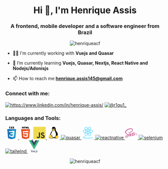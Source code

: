 <h1 align="center">Hi 👋, I'm Henrique Assis</h1>
<h3 align="center">A  frontend, mobile developer and a software engineer from Brazil</h3>

<p align="center"> <img src="https://komarev.com/ghpvc/?username=henriqueacf&label=Profile%20views&color=0e75b6&style=flat" alt="henriqueacf" /> </p>

- 👨‍💻 I'm currently working with **Vuejs and Quasar**

- 🌱 I’m currently learning **Vuejs, Quasar, Nextjs, React Native and Nodejs/Adonisjs**

- 📫 How to reach me **henrique.assis145@gmail.com**  

<p align="left">
<h3 align="left">Connect with me:</h3>
<a href="https://www.linkedin.com/in/henrique-assis/" target="blank"><img align="center" src="https://cdn.jsdelivr.net/npm/simple-icons@3.0.1/icons/linkedin.svg" alt="https://www.linkedin.com/in/henrique-assis/" height="30" width="40" /></a>
<a href="https://www.instagram.com/r1qu1_/" target="blank"><img align="center" src="https://cdn.jsdelivr.net/npm/simple-icons@3.0.1/icons/instagram.svg" alt="@r1qu1_" height="30" width="40" /></a>
</p>

<h3 align="left">Languages and Tools:</h3>
<a href="https://www.w3schools.com/css/" target="_blank" rel="noreferrer"> <img src="https://raw.githubusercontent.com/devicons/devicon/master/icons/css3/css3-original-wordmark.svg" alt="css3" width="40" height="40"/> </a> <a href="https://www.w3.org/html/" target="_blank" rel="noreferrer"> <img src="https://raw.githubusercontent.com/devicons/devicon/master/icons/html5/html5-original-wordmark.svg" alt="html5" width="40" height="40"/> </a> <a href="https://developer.mozilla.org/en-US/docs/Web/JavaScript" target="_blank" rel="noreferrer"> <img src="https://raw.githubusercontent.com/devicons/devicon/master/icons/javascript/javascript-original.svg" alt="javascript" width="40" height="40"/> </a> <a href="https://www.linux.org/" target="_blank" rel="noreferrer"> <img src="https://raw.githubusercontent.com/devicons/devicon/master/icons/linux/linux-original.svg" alt="linux" width="40" height="40"/> </a>
<a href="https://quasar.dev/" target="_blank" rel="noreferrer"> <img src="https://cdn.quasar.dev/logo/svg/quasar-logo.svg" alt="quasar" width="40" height="40"/> </a> <a href="https://reactjs.org/" target="_blank" rel="noreferrer"> <img src="https://raw.githubusercontent.com/devicons/devicon/master/icons/react/react-original-wordmark.svg" alt="react" width="40" height="40"/> </a> <a href="https://reactnative.dev/" target="_blank" rel="noreferrer"> <img src="https://reactnative.dev/img/header_logo.svg" alt="reactnative" width="40" height="40"/> </a> <a href="https://sass-lang.com" target="_blank" rel="noreferrer"> <img src="https://raw.githubusercontent.com/devicons/devicon/master/icons/sass/sass-original.svg" alt="sass" width="40" height="40"/> </a> <a href="https://www.selenium.dev" target="_blank" rel="noreferrer"> <img src="https://raw.githubusercontent.com/detain/svg-logos/780f25886640cef088af994181646db2f6b1a3f8/svg/selenium-logo.svg" alt="selenium" width="40" height="40"/> </a> <a href="https://tailwindcss.com/" target="_blank" rel="noreferrer"> <img src="https://www.vectorlogo.zone/logos/tailwindcss/tailwindcss-icon.svg" alt="tailwind" width="40" height="40"/> </a> <a href="https://vuejs.org/" target="_blank" rel="noreferrer"> <img src="https://raw.githubusercontent.com/devicons/devicon/master/icons/vuejs/vuejs-original-wordmark.svg" alt="vuejs" width="40" height="40"/> </a> </p>

<div align="center">
<p><img align="center" src="https://github-readme-stats.vercel.app/api/top-langs/?username=henriqueacf&layout=compact" alt="henriqueacf" /></p>
</div>
